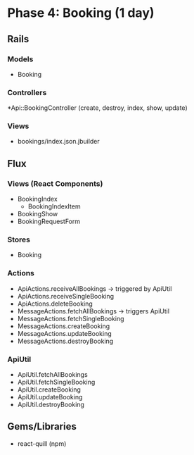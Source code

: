 # Phase 4: Booking (1 day)

## Rails
### Models

* Booking

### Controllers

*Api::BookingController (create, destroy, index, show, update)

### Views
* bookings/index.json.jbuilder

## Flux


### Views (React Components)

* BookingIndex
    * BookingIndexItem
* BookingShow
* BookingRequestForm

### Stores

* Booking

### Actions

* ApiActions.receiveAllBookings -> triggered by ApiUtil
* ApiActions.receiveSingleBooking
* ApiActions.deleteBooking
* MessageActions.fetchAllBookings -> triggers ApiUtil
* MessageActions.fetchSingleBooking
* MessageActions.createBooking
* MessageActions.updateBooking
* MessageActions.destroyBooking

### ApiUtil

* ApiUtil.fetchAllBookings
* ApiUtil.fetchSingleBooking
* ApiUtil.createBooking
* ApiUtil.updateBooking
* ApiUtil.destroyBooking

## Gems/Libraries
* react-quill (npm)
